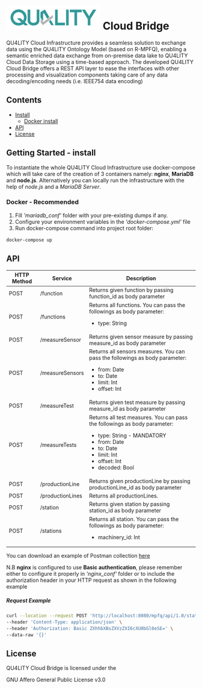 # ![QU4LITY](docs/images/QU4LITY.png) Cloud Bridge
QU4LITY Cloud Infrastructure provides a seamless solution to exchange data using the QU4LITY Ontology Model (based on R-MPFQ), enabling a semantic enriched data exchange from on-premise data lake to QU4LITY Cloud Data Storage using a time-based approach. The developed QU4LITY Cloud Bridge offers a REST API layer to ease the interfaces with other processing and visualization components taking care of any data decoding/encoding needs (i.e. IEEE754 data encoding)

## Contents

-   [Install](#install)
    -   [Docker install](#docker---recommended)
-   [API](#api)
-   [License](#license)

## Getting Started - install

To instantiate the whole QU4LITY Cloud Infrastructure use docker-compose which will take care of the creation of 3 containers namely: **nginx**, **MariaDB** and **node.js**. Alternatively you can locally run the infrastructure with the help of _node.js_ and a _MariaDB Server_.

### Docker - Recommended

1. Fill _'mariadb_conf'_ folder with your pre-existing dumps if any.
2. Configure your environment variables in the _'docker-compose.yml'_ file  
3. Run docker-compose command into project root folder:
```sh
docker-compose up
```

## API

<table role="table">
 <thead>
  <tr align="center"><th>HTTP Method</th><th>Service</th><th>Description</th></tr>
 </thead>
 <tbody>

  <tr>
   <td>POST</td>
   <td>/function</td>
   <td>Returns given function by passing <a>function_id</a> as body parameter</td>
  </tr>
  <tr>
   <td>POST</td>
   <td>/functions</td>
   <td>Returns all functions. You can pass the followings as body parameter:
     <ul>
      <li><a>type</a>: String</li>
     </ul>
   </td>
  </tr>

  <tr>
   <td>POST</td>
   <td>/measureSensor</td>
   <td>Returns given sensor measure by passing <a>measure_id</a> as body parameter</td>
  </tr>
  <tr>
   <td>POST</td>
   <td>/measureSensors</td>
   <td>Returns all sensors measures. You can pass the followings as body parameter:
     <ul>
      <li><a>from</a>: Date</li>
      <li><a>to</a>: Date</li>
      <li><a>limit</a>: Int</li>
      <li><a>offset</a>: Int</li>
     </ul>
   </td>
  </tr>
  
  <tr>
   <td>POST</td>
  <td>/measureTest</td>
  <td>Returns given test measure by passing <a>measure_id</a> as body parameter</td>
  </tr>
  <tr>
  <td>POST</td>
  <td>/measureTests</td>
  <td>Returns all test measures. You can pass the followings as body parameter:
    <ul>
     <li><a>type</a>: String - MANDATORY</li>
     <li><a>from</a>: Date</li>
     <li><a>to</a>: Date</li>
     <li><a>limit</a>: Int</li>
     <li><a>offset</a>: Int</li>
     <li><a>decoded</a>: Bool</li>
    </ul>
  </td>
  </tr>

  <tr>
   <td>POST</td>
   <td>/productionLine</td>
   <td>Returns given productionLine by passing <a>productionLine_id</a> as body parameter</td>
  </tr>
  <tr>
   <td>POST</td>
   <td>/productionLines</td>
   <td>Returns all productionLines.</td>
  </tr>

  <tr>
   <td>POST</td>
   <td>/station</td>
   <td>Returns given station by passing <a>station_id</a> as body parameter</td>
  </tr>
  <tr>
   <td>POST</td>
   <td>/stations</td>
   <td>Returns all station. You can pass the followings as body parameter:
     <ul>
      <li><a>machinery_id</a>: Int</li>
     </ul>
   </td>
  </tr>

 </tbody>
</table>

You can download an example of Postman collection [here](docs/postman_collection.json)


N.B **nginx** is configured to use **Basic authentication**, please remember either to configure it properly in _'nginx_conf'_ folder or to include the authorization header in your HTTP request as shown in the following example

##### Request Example

```sh
curl --location --request POST 'http://localhost:8080/mpfq/api/1.0/stations' \
--header 'Content-Type: application/json' \
--header 'Authorization: Basic ZXhhbXBsZXVzZXI6cXU0bGl0eSE=' \
--data-raw '{}'
```
## License
QU4LITY Cloud Bridge is licensed under the

GNU Affero General Public License v3.0
